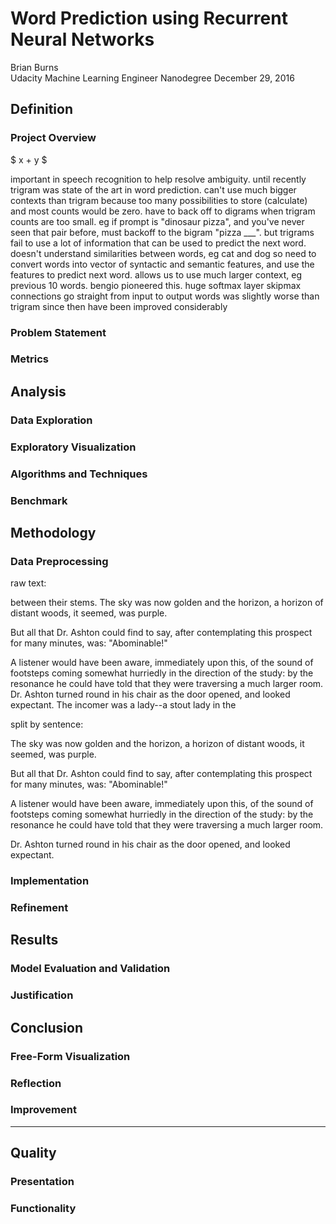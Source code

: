 
# Word Prediction using Recurrent Neural Networks

Brian Burns  
Udacity Machine Learning Engineer Nanodegree
December 29, 2016

<!-- from https://review.udacity.com/#!/rubrics/108/view -->

## Definition

### Project Overview

<!-- Student provides a high-level overview of the project in layman's terms.
Background information such as the problem domain, the project origin, and
related data sets or input data is given. -->

$ x + y $

important in speech recognition to help resolve ambiguity.
until recently trigram was state of the art in word prediction.
can't use much bigger contexts than trigram because too many possibilities to store (calculate) and most counts would be zero.
have to back off to digrams when trigram counts are too small. 
eg if prompt is "dinosaur pizza", and you've never seen that pair before, must backoff to the bigram "pizza ___". 
but trigrams fail to use a lot of information that can be used to predict the next word.
doesn't understand similarities between words, eg cat and dog
so need to convert words into vector of syntactic and semantic features, and use the features to predict next word.
allows us to use much larger context, eg previous 10 words.
bengio pioneered this.
huge softmax layer
skipmax connections go straight from input to output words
was slightly worse than trigram
since then have been improved considerably




### Problem Statement

<!-- The problem which needs to be solved is clearly defined. A strategy for
solving the problem, including discussion of the expected solution, has been
made. -->

### Metrics

<!-- Metrics used to measure performance of a model or result are clearly
defined. Metrics are justified based on the characteristics of the problem. -->


## Analysis

### Data Exploration

<!-- If a dataset is present, features and calculated statistics relevant to the
problem have been reported and discussed, along with a sampling of the data. In
lieu of a dataset, a thorough description of the input space or input data has
been made. Abnormalities or characteristics about the data or input that need to
be addressed have been identified. -->



### Exploratory Visualization

<!-- A visualization has been provided that summarizes or extracts a relevant
characteristic or feature about the dataset or input data with thorough
discussion. Visual cues are clearly defined. -->


### Algorithms and Techniques

<!-- Algorithms and techniques used in the project are thoroughly discussed and
properly justified based on the characteristics of the problem. -->


### Benchmark

<!-- Student clearly defines a benchmark result or threshold for comparing
performances of solutions obtained. -->




## Methodology

### Data Preprocessing

<!-- All preprocessing steps have been clearly documented. Abnormalities or
characteristics about the data or input that needed to be addressed have been
corrected. If no data preprocessing is necessary, it has been clearly justified.
-->


raw text:

between their stems. The sky was now golden and the horizon, a horizon
of distant woods, it seemed, was purple.

But all that Dr. Ashton could find to say, after contemplating this
prospect for many minutes, was: "Abominable!"

A listener would have been aware, immediately upon this, of the sound
of footsteps coming somewhat hurriedly in the direction of the study:
by the resonance he could have told that they were traversing a much
larger room. Dr. Ashton turned round in his chair as the door opened,
and looked expectant. The incomer was a lady--a stout lady in the

split by sentence:

The sky was now golden and the horizon, a horizon of distant woods, it seemed, was purple.

But all that Dr. Ashton could find to say, after contemplating this prospect for many minutes, was: "Abominable!"

A listener would have been aware, immediately upon this, of the sound of footsteps coming somewhat hurriedly in the direction of the study: by the resonance he could have told that they were traversing a much larger room.

Dr. Ashton turned round in his chair as the door opened, and looked expectant.


### Implementation

<!-- The process for which metrics, algorithms, and techniques were implemented
with the given datasets or input data has been thoroughly documented.
Complications that occurred during the coding process are discussed. -->


### Refinement

<!-- The process of improving upon the algorithms and techniques used is clearly
documented. Both the initial and final solutions are reported, along with
intermediate solutions, if necessary. -->



## Results

### Model Evaluation and Validation

<!-- The final model's qualities - such as parameters - are evaluated in detail.
Some type of analysis is used to validate the robustness of the model's
solution. -->

### Justification

<!-- The final results are compared to the benchmark result or threshold with
some type of statistical analysis. Justification is made as to whether the final
model and solution is significant enough to have adequately solved the problem.
-->


## Conclusion

### Free-Form Visualization

<!-- A visualization has been provided that emphasizes an important quality
about the project with thorough discussion. Visual cues are clearly defined. -->

### Reflection

<!-- Student adequately summarizes the end-to-end problem solution and discusses
one or two particular aspects of the project they found interesting or
difficult. -->

### Improvement

<!-- Discussion is made as to how one aspect of the implementation could be
improved. Potential solutions resulting from these improvements are considered
and compared/contrasted to the current solution. -->


--------------------------------------------------------------------------------

## Quality

### Presentation

<!-- Project report follows a well-organized structure and would be readily
understood by its intended audience. Each section is written in a clear, concise
and specific manner. Few grammatical and spelling mistakes are present. All
resources used to complete the project are cited and referenced. -->

### Functionality

<!-- Code is formatted neatly with comments that effectively explain complex
implementations. Output produces similar results and solutions as to those
discussed in the project. -->






